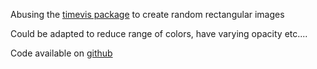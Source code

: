 Abusing the [timevis package](https://github.com/daattali/timevis) to create
random rectangular images

Could be adapted to reduce range of colors, have varying opacity etc....

Code available on [github](https://github.com/pssguy/quilt)